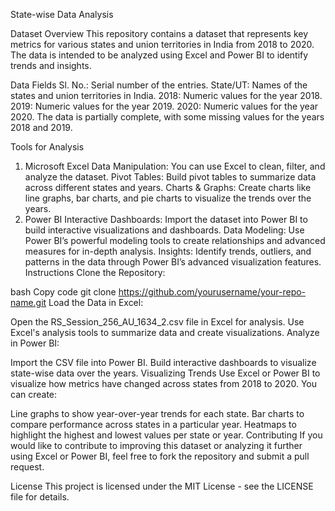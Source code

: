 State-wise Data Analysis


Dataset Overview
This repository contains a dataset that represents key metrics for various states and union territories in India from 2018 to 2020. The data is intended to be analyzed using Excel and Power BI to identify trends and insights.

Data Fields
Sl. No.: Serial number of the entries.
State/UT: Names of the states and union territories in India.
2018: Numeric values for the year 2018.
2019: Numeric values for the year 2019.
2020: Numeric values for the year 2020.
The data is partially complete, with some missing values for the years 2018 and 2019.

Tools for Analysis
1. Microsoft Excel
Data Manipulation: You can use Excel to clean, filter, and analyze the dataset.
Pivot Tables: Build pivot tables to summarize data across different states and years.
Charts & Graphs: Create charts like line graphs, bar charts, and pie charts to visualize the trends over the years.
2. Power BI
Interactive Dashboards: Import the dataset into Power BI to build interactive visualizations and dashboards.
Data Modeling: Use Power BI’s powerful modeling tools to create relationships and advanced measures for in-depth analysis.
Insights: Identify trends, outliers, and patterns in the data through Power BI’s advanced visualization features.
Instructions
Clone the Repository:

bash
Copy code
git clone https://github.com/yourusername/your-repo-name.git
Load the Data in Excel:

Open the RS_Session_256_AU_1634_2.csv file in Excel for analysis.
Use Excel's analysis tools to summarize data and create visualizations.
Analyze in Power BI:

Import the CSV file into Power BI.
Build interactive dashboards to visualize state-wise data over the years.
Visualizing Trends
Use Excel or Power BI to visualize how metrics have changed across states from 2018 to 2020. You can create:

Line graphs to show year-over-year trends for each state.
Bar charts to compare performance across states in a particular year.
Heatmaps to highlight the highest and lowest values per state or year.
Contributing
If you would like to contribute to improving this dataset or analyzing it further using Excel or Power BI, feel free to fork the repository and submit a pull request.

License
This project is licensed under the MIT License - see the LICENSE file for details.
